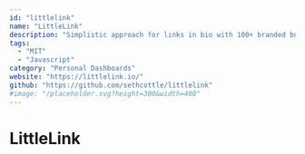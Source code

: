 ```yaml
---
id: "littlelink"
name: "LittleLink"
description: "Simplistic approach for links in bio with 100+ branded buttons (alternative to Linktree)."
tags:
  - "MIT"
  - "Javascript"
category: "Personal Dashboards"
website: "https://littlelink.io/"
github: "https://github.com/sethcottle/littlelink"
#image: "/placeholder.svg?height=300&width=400"
---
```


# LittleLink

